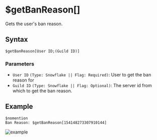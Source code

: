 # $getBanReason[]
Gets the user's ban reason.


## Syntax
```
$getBanReason[User ID;(Guild ID)]
```

### Parameters
- `User ID` `(Type: Snowflake || Flag: Required)`: User to get the ban reason for
- `Guild ID` `(Type: Snowflake || Flag: Optional)`: The server id from which to get the ban reason.


## Example
```
$nomention
Ban Reason: $getBanReason[154148273307910144]
```

![example](https://user-images.githubusercontent.com/113303649/209688041-a4a229d1-9b7b-40bc-b85f-9acb5c8e0011.png)
